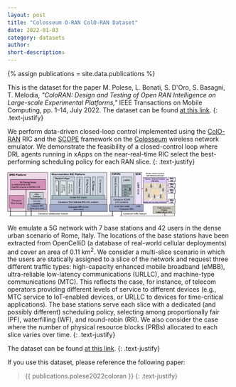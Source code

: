 ```yaml
---
layout: post
title: "Colosseum O-RAN ColO-RAN Dataset"
date: 2022-01-03
category: datasets
author:
short-description:
---
```


{% assign publications = site.data.publications %}

This is the dataset for the paper M. Polese, L. Bonati, S. D'Oro, S. Basagni, T. Melodia, <i>"ColoRAN: Design and Testing of Open RAN Intelligence on Large-scale Experimental Platforms,"</i> IEEE Transactions on Mobile Computing, pp. 1–14, July 2022.
The dataset can be found <a href="https://github.com/wineslab/colosseum-oran-commag-dataset" target="_blank">at this link</a>.
{: .text-justify}

We perform data-driven closed-loop control implemented using the [ColO-RAN](/o-ran-frameworks/coloran) RIC and the [SCOPE](/ran-frameworks/scope) framework on the [Colosseum](/experimental-platforms/colosseum) wireless network emulator. We demonstrate the feasibility of a closed-control loop where DRL agents running in xApps on the near-real-time RIC select the best-performing scheduling policy for each RAN slice.
{: .text-justify}

<img src="/assets/post-assets/coloran-architecture.png" class="post-image" alt="ColO-RAN Architecture" width="75%">

We emulate a 5G network with 7 base stations and 42 users in the dense urban scenario of Rome, Italy. The locations of the base stations have been extracted from OpenCelliD (a database of real-world cellular deployments) and cover an area of 0.11 km<sup>2</sup>. We consider a multi-slice scenario in which the users are statically assigned to a slice of the network and request three different traffic types: high-capacity enhanced mobile broadband (eMBB), ultra-reliable low-latency communications (URLLC), and machine-type communications (MTC). This reflects the case, for instance, of telecom operators providing different levels of service to different devices (e.g., MTC service to IoT-enabled devices, or URLLC to devices for time-critical applications). The base stations serve each slice with a dedicated (and possibly different) scheduling policy, selecting among proportionally fair (PF), waterfilling (WF), and round-robin (RR). We also consider the case where the number of physical resource blocks (PRBs) allocated to each slice varies over time.
{: .text-justify}

The dataset can be found <a href="https://github.com/wineslab/colosseum-oran-coloran-dataset" target="_blank">at this link</a>.
{: .text-justify}

If you use this dataset, please reference the following paper:

> {{ publications.polese2022coloran }}
> {: .text-justify}
